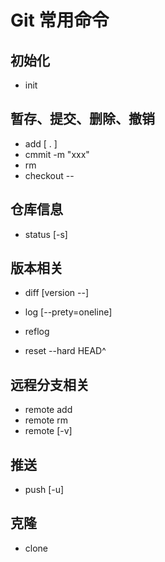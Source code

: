 # Git 常用命令

## 初始化

- init

## 暂存、提交、删除、撤销

- add [ . ]
- cmmit -m "xxx"
- rm <filename>
- checkout --<filename>

## 仓库信息

- status [-s]

## 版本相关

- diff [version --]<filename> 

- log [--prety=oneline]
- reflog
- reset --hard HEAD^

## 远程分支相关

- remote add <orgname> <gitpath>
- remote rm <orgname>
- remote [-v]

## 推送

- push [-u] <orgname> <fork>

## 克隆

- clone <gitpath>